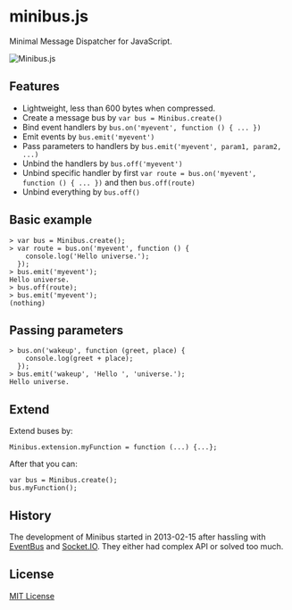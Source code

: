 # minibus.js

Minimal Message Dispatcher for JavaScript.

![Minibus.js](../master/img/minibus.png?raw=true)

## Features

- Lightweight, less than 600 bytes when compressed.
- Create a message bus by `var bus = Minibus.create()`
- Bind event handlers by `bus.on('myevent', function () { ... })`
- Emit events by `bus.emit('myevent')`
- Pass parameters to handlers by `bus.emit('myevent', param1, param2, ...)`
- Unbind the handlers by `bus.off('myevent')`
- Unbind specific handler by first `var route = bus.on('myevent', function () { ... })` and then `bus.off(route)`
- Unbind everything by `bus.off()`

## Basic example

    > var bus = Minibus.create();
    > var route = bus.on('myevent', function () {
        console.log('Hello universe.');
      });
    > bus.emit('myevent');
    Hello universe.
    > bus.off(route);
    > bus.emit('myevent');
    (nothing)

## Passing parameters

    > bus.on('wakeup', function (greet, place) {
        console.log(greet + place);
      });
    > bus.emit('wakeup', 'Hello ', 'universe.');
    Hello universe.

## Extend

Extend buses by:

    Minibus.extension.myFunction = function (...) {...};

After that you can:

    var bus = Minibus.create();
    bus.myFunction();

## History

The development of Minibus started in 2013-02-15 after hassling with [EventBus](https://github.com/krasimir/EventBus) and [Socket.IO](http://socket.io/). They either had complex API or solved too much.

## License

[MIT License](../blob/master/LICENSE)
